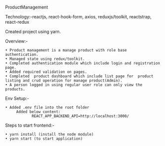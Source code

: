 ProductManagement

Technology:-reactjs, react-hook-form, axios, reduxjs/toolkit, reactstrap, react-redux 

Created project using yarn.


Overview:-

    • Product management is a manage product with role base authentication.
    • Managed state using redux/toolkit.
    • Completed authentication module which include login and registration page.
    • Added required validation on pages.
    • Completed  product dashboard which include list page for  product listing and crud operation for manage product(Admin).
    • A person logged in using regular user role can only view the products.

Env Setup:-

    • Added .env file into the root folder
         Added below content:
                REACT_APP_BACKEND_API=http://localhost:3000/

Steps to start frontend:-
                 
    • yarn install (install the node module)
    • yarn start (to start application)
